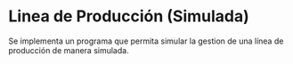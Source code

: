# Linea de Producción (Simulada)
Se implementa un programa que permita simular la gestion de una línea de producción de manera simulada.
